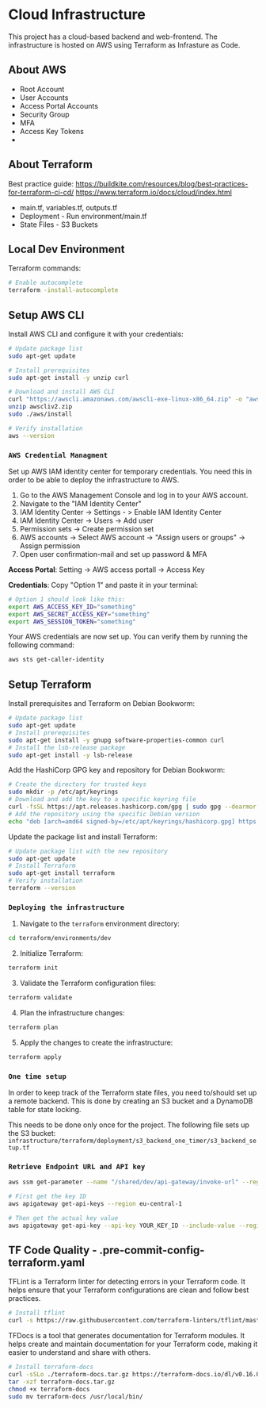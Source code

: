 # Cloud Infrastructure
This project has a cloud-based backend and web-frontend. The infrastructure is hosted on AWS using Terraform as Infrasture as Code.

## About AWS
- Root Account
- User Accounts
- Access Portal Accounts
- Security Group
- MFA
- Access Key Tokens
-

## About Terraform
Best practice guide: https://buildkite.com/resources/blog/best-practices-for-terraform-ci-cd/
https://www.terraform.io/docs/cloud/index.html

- main.tf, variables.tf, outputs.tf
- Deployment - Run environment/main.tf
- State Files - S3 Buckets

## Local Dev Environment
Terraform commands:
```Bash
# Enable autocomplete
terraform -install-autocomplete
```

## Setup AWS CLI
Install AWS CLI and configure it with your credentials:

```Bash
# Update package list
sudo apt-get update

# Install prerequisites
sudo apt-get install -y unzip curl

# Download and install AWS CLI
curl "https://awscli.amazonaws.com/awscli-exe-linux-x86_64.zip" -o "awscliv2.zip"
unzip awscliv2.zip
sudo ./aws/install

# Verify installation
aws --version
```

### ```AWS Credential Managment```
Set up AWS IAM identity center for temporary credentials. You need this in order to be able to deploy the infrastructure to AWS.
1. Go to the AWS Management Console and log in to your AWS account.
2. Navigate to the "IAM Identity Center"
3. IAM Identity Center -> Settings - > Enable IAM Identity Center
4. IAM Identity Center -> Users -> Add user
5. Permission sets -> Create permission set
6. AWS accounts -> Select AWS account -> "Assign users or groups" -> Assign permission
7. Open user confirmation-mail and set up password & MFA

**Access Portal**: Setting -> AWS access portall -> Access Key

**Credentials**: Copy "Option 1" and paste it in your terminal:
```Bash
# Option 1 should look like this:
export AWS_ACCESS_KEY_ID="something"
export AWS_SECRET_ACCESS_KEY="something"
export AWS_SESSION_TOKEN="something"
```

Your AWS credentials are now set up. You can verify them by running the following command:
```Bash
aws sts get-caller-identity
```


## Setup Terraform
Install prerequisites and Terraform on Debian Bookworm:
```Bash
# Update package list
sudo apt-get update
# Install prerequisites
sudo apt-get install -y gnupg software-properties-common curl
# Install the lsb-release package
sudo apt-get install -y lsb-release
```

Add the HashiCorp GPG key and repository for Debian Bookworm:
```Bash
# Create the directory for trusted keys
sudo mkdir -p /etc/apt/keyrings
# Download and add the key to a specific keyring file
curl -fsSL https://apt.releases.hashicorp.com/gpg | sudo gpg --dearmor -o /etc/apt/keyrings/hashicorp.gpg
# Add the repository using the specific Debian version
echo "deb [arch=amd64 signed-by=/etc/apt/keyrings/hashicorp.gpg] https://apt.releases.hashicorp.com bookworm main" | sudo tee /etc/apt/sources.list.d/hashicorp.list > /dev/null
```

Update the package list and install Terraform:
```Bash
# Update package list with the new repository
sudo apt-get update
# Install Terraform
sudo apt-get install terraform
# Verify installation
terraform --version
```

### ```Deploying the infrastructure```
1. Navigate to the `terraform` environment directory:
```Bash
cd terraform/environments/dev
```
2. Initialize Terraform:
```Bash
terraform init
```
3. Validate the Terraform configuration files:
```Bash
terraform validate
```
4. Plan the infrastructure changes:
```Bash
terraform plan
```
5. Apply the changes to create the infrastructure:
```Bash
terraform apply
```

### ```One time setup```
In order to keep track of the Terraform state files, you need to/should set up a remote backend. This is done by creating an S3 bucket and a DynamoDB table for state locking.

This needs to be done only once for the project. The following file sets up the S3 bucket: `infrastructure/terraform/deployment/s3_backend_one_timer/s3_backend_setup.tf`

### ```Retrieve Endpoint URL and API key```
```Bash
aws ssm get-parameter --name "/shared/dev/api-gateway/invoke-url" --region eu-central-1

# First get the key ID
aws apigateway get-api-keys --region eu-central-1

# Then get the actual key value
aws apigateway get-api-key --api-key YOUR_KEY_ID --include-value --region eu-central-1
```



## TF Code Quality - .pre-commit-config-terraform.yaml
TFLint is a Terraform linter for detecting errors in your Terraform code. It helps ensure that your Terraform configurations are clean and follow best practices.
```Bash
# Install tflint
curl -s https://raw.githubusercontent.com/terraform-linters/tflint/master/install_linux.sh | bash
```

TFDocs is a tool that generates documentation for Terraform modules. It helps create and maintain documentation for your Terraform code, making it easier to understand and share with others.
```Bash
# Install terraform-docs
curl -sSLo ./terraform-docs.tar.gz https://terraform-docs.io/dl/v0.16.0/terraform-docs-v0.16.0-$(uname)-amd64.tar.gz
tar -xzf terraform-docs.tar.gz
chmod +x terraform-docs
sudo mv terraform-docs /usr/local/bin/
```

